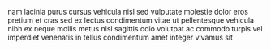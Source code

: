 nam lacinia purus cursus vehicula nisl sed vulputate molestie dolor eros pretium
et cras sed ex lectus condimentum vitae ut pellentesque vehicula nibh ex neque
mollis metus nisl sagittis odio volutpat ac commodo turpis vel imperdiet
venenatis in tellus condimentum amet integer vivamus sit